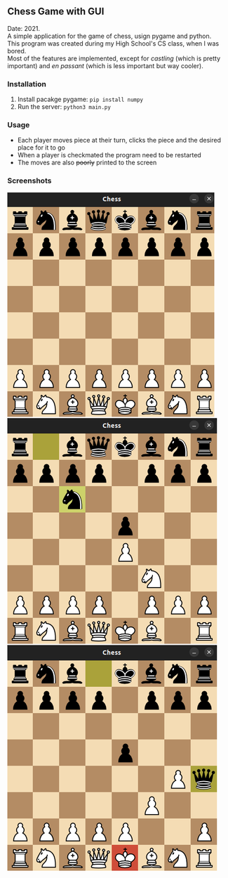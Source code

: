 ## Chess Game with GUI

Date: 2021.  
A simple application for the game of chess, usign pygame and python.  
This program was created during my High School's CS class, when I was bored.  
Most of the features are implemented, except for *castling* (which is pretty important) and *en passant* (which is less important but way cooler).

### Installation

1. Install pacakge pygame: ```pip install numpy```
2. Run the server: ```python3 main.py```

### Usage
* Each player moves piece at their turn, clicks the piece and the desired place for it to go
* When a player is checkmated the program need to be restarted
* The moves are also ~~poorly~~ printed to the screen

### Screenshots
![example1](./screenshots/example1.png)
![example2](./screenshots/example2.png)
![example3](./screenshots/example3.png)
